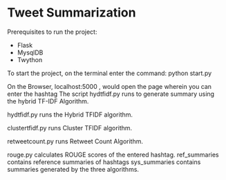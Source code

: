 # Tweet Summarization 
Prerequisites to run the project:
- Flask
- MysqlDB
- Twython

To start the project, on the terminal enter the command:
python start.py

On the Browser, localhost:5000 , would open the page wherein you can enter the hashtag
The script hydtfidf.py runs to generate summary using the hybrid TF-IDF Algorithm.

hydtfidf.py runs the Hybrid TFIDF algorithm. 

clustertfidf.py runs Cluster TFIDF algorithm.

retweetcount.py runs Retweet Count Algorithm.


rouge.py calculates ROUGE scores of the entered hashtag.
ref_summaries contains reference summaries of hashtags
sys_summaries contains summaries generated by the three algorithms.
